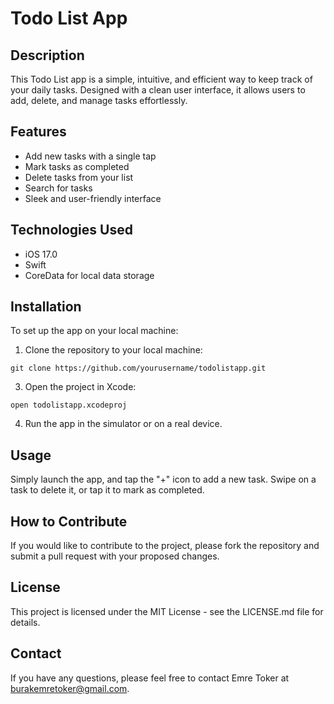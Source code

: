 # Todo List App

## Description
This Todo List app is a simple, intuitive, and efficient way to keep track of your daily tasks. Designed with a clean user interface, it allows users to add, delete, and manage tasks effortlessly.

## Features
- Add new tasks with a single tap
- Mark tasks as completed
- Delete tasks from your list
- Search for tasks
- Sleek and user-friendly interface

## Technologies Used
- iOS 17.0
- Swift
- CoreData for local data storage

## Installation
To set up the app on your local machine:
1. Clone the repository to your local machine:

```
git clone https://github.com/yourusername/todolistapp.git
```

3. Open the project in Xcode:
   
```
open todolistapp.xcodeproj
```


4. Run the app in the simulator or on a real device.

## Usage
Simply launch the app, and tap the "+" icon to add a new task. Swipe on a task to delete it, or tap it to mark as completed.

## How to Contribute
If you would like to contribute to the project, please fork the repository and submit a pull request with your proposed changes.

## License
This project is licensed under the MIT License - see the LICENSE.md file for details.

## Contact
If you have any questions, please feel free to contact Emre Toker at burakemretoker@gmail.com.




